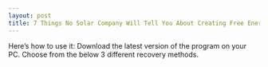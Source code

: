 ```yaml
---
layout: post
title: 7 Things No Solar Company Will Tell You About Creating Free Energy For You And Your Family
---
```




Here’s how to use it:
Download the latest version of the program on your PC.
Choose from the below 3 different recovery methods.


